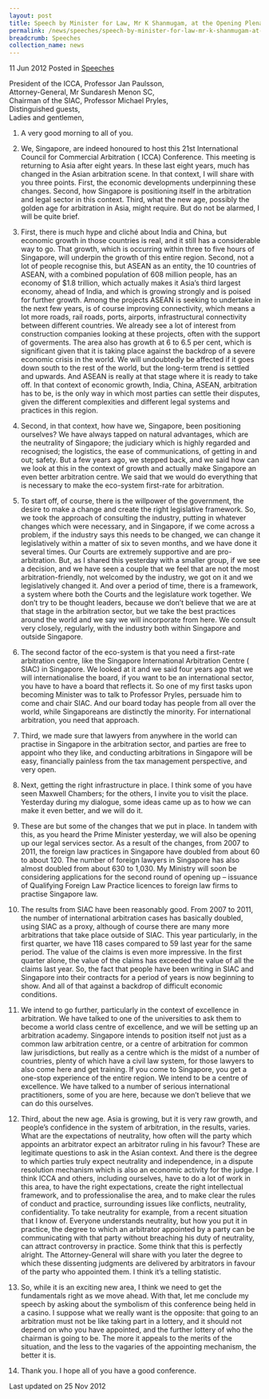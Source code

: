 ```yaml
---
layout: post
title: Speech by Minister for Law, Mr K Shanmugam, at the Opening Plenary of the 21st Congress of the International Council for Commercial Arbitration
permalink: /news/speeches/speech-by-minister-for-law-mr-k-shanmugam-at-the-opening-plenary-of-the-21st-congress-of-the
breadcrumb: Speeches
collection_name: news
---
```



11 Jun 2012 Posted in [Speeches](/news/speeches)



President of the ICCA, Professor Jan Paulsson,  
Attorney-General, Mr Sundaresh Menon SC,  
Chairman of the SIAC, Professor Michael Pryles,  
Distinguished guests,  
Ladies and gentlemen,  


1. A very good morning to all of you.

2. We, Singapore, are indeed honoured to host this 21st International Council for Commercial Arbitration ( ICCA) Conference. This meeting is returning to Asia after eight years. In these last eight years, much has changed in the Asian arbitration scene. In that context, I will share with you three points. First, the economic developments underpinning these changes. Second, how Singapore is positioning itself in the arbitration and legal sector in this context. Third, what the new age, possibly the golden age for arbitration in Asia, might require. But do not be alarmed, I will be quite brief.

3. First, there is much hype and cliché about India and China, but economic growth in those countries is real, and it still has a considerable way to go. That growth, which is occurring within three to five hours of Singapore, will underpin the growth of this entire region. Second, not a lot of people recognise this, but ASEAN as an entity, the 10 countries of ASEAN, with a combined population of 608 million people, has an economy of $1.8 trillion, which actually makes it Asia’s third largest economy, ahead of India, and which is growing strongly and is poised for further growth. Among the projects ASEAN is seeking to undertake in the next few years, is of course improving connectivity, which means a lot more roads, rail roads, ports, airports, infrastructural connectivity between different countries. We already see a lot of interest from construction companies looking at these projects, often with the support of goverments. The area also has growth at 6 to 6.5 per cent, which is significant given that it is taking place against the backdrop of a severe economic crisis in the world. We will undoubtedly be affected if it goes down south to the rest of the world, but the long-term trend is settled and upwards. And ASEAN is really at that stage where it is ready to take off. In that context of economic growth, India, China, ASEAN, arbitration has to be, is the only way in which most parties can settle their disputes, given the different complexities and different legal systems and practices in this region.

4. Second, in that context, how have we, Singapore, been positioning ourselves? We have always tapped on natural advantages, which are the neutrality of Singapore; the judiciary which is highly regarded and recognised; the logistics, the ease of communications, of getting in and out; safety. But a few years ago, we stepped back, and we said how can we look at this in the context of growth and actually make Singapore an even better arbitration centre. We said that we would do everything that is necessary to make the eco-system first-rate for arbitration.

5. To start off, of course, there is the willpower of the government, the desire to make a change and create the right legislative framework. So, we took the approach of consulting the industry, putting in whatever changes which were necessary, and in Singapore, if we come across a problem, if the industry says this needs to be changed, we can change it legislatively within a matter of six to seven months, and we have done it several times. Our Courts are extremely supportive and are pro-arbitration. But, as I shared this yesterday with a smaller group, if we see a decision, and we have seen a couple that we feel that are not the most arbitration-friendly, not welcomed by the industry, we got on it and we legislatively changed it. And over a period of time, there is a framework, a system where both the Courts and the legislature work together. We don’t try to be thought leaders, because we don’t believe that we are at that stage in the arbitration sector, but we take the best practices around the world and we say we will incorporate from here. We consult very closely, regularly, with the industry both within Singapore and outside Singapore.

6. The second factor of the eco-system is that you need a first-rate arbitration centre, like the Singapore International Arbitration Centre ( SIAC) in Singapore. We looked at it and we said four years ago that we will internationalise the board, if you want to be an international sector, you have to have a board that reflects it. So one of my first tasks upon becoming Minister was to talk to Professor Pryles, persuade him to come and chair SIAC. And our board today has people from all over the world, while Singaporeans are distinctly the minority. For international arbitration, you need that approach.

7. Third, we made sure that lawyers from anywhere in the world can practise in Singapore in the arbitration sector, and parties are free to appoint who they like, and conducting arbitrations in Singapore will be easy, financially painless from the tax management perspective, and very open.

8. Next, getting the right infrastructure in place. I think some of you have seen Maxwell Chambers; for the others, I invite you to visit the place. Yesterday during my dialogue, some ideas came up as to how we can make it even better, and we will do it.

9. These are but some of the changes that we put in place. In tandem with this, as you heard the Prime Minister yesterday, we will also be opening up our legal services sector. As a result of the changes, from 2007 to 2011, the foreign law practices in Singapore have doubled from about 60 to about 120. The number of foreign lawyers in Singapore has also almost doubled from about 630 to 1,030. My Ministry will soon be considering applications for the second round of opening up – issuance of Qualifying Foreign Law Practice licences to foreign law firms to practise Singapore law.

10. The results from SIAC have been reasonably good. From 2007 to 2011, the number of international arbitration cases has basically doubled, using SIAC as a proxy, although of course there are many more arbitrations that take place outside of SIAC. This year particularly, in the first quarter, we have 118 cases compared to 59 last year for the same period. The value of the claims is even more impressive. In the first quarter alone, the value of the claims has exceeded the value of all the claims last year. So, the fact that people have been writing in SIAC and Singapore into their contracts for a period of years is now beginning to show. And all of that against a backdrop of difficult economic conditions.

11. We intend to go further, particularly in the context of excellence in arbitration. We have talked to one of the universities to ask them to become a world class centre of excellence, and we will be setting up an arbitration academy. Singapore intends to position itself not just as a common law arbitration centre, or a centre of arbitration for common law jurisdictions, but really as a centre which is the midst of a number of countries, plenty of which have a civil law system, for those lawyers to also come here and get training. If you come to Singapore, you get a one-stop experience of the entire region. We intend to be a centre of excellence. We have talked to a number of serious international practitioners, some of you are here, because we don’t believe that we can do this ourselves.

12. Third, about the new age. Asia is growing, but it is very raw growth, and people’s confidence in the system of arbitration, in the results, varies. What are the expectations of neutrality, how often will the party which appoints an arbitrator expect an arbitrator ruling in his favour? These are legitimate questions to ask in the Asian context. And there is the degree to which parties truly expect neutrality and independence, in a dispute resolution mechanism which is also an economic activity for the judge. I think ICCA and others, including ourselves, have to do a lot of work in this area, to have the right expectations, create the right intellectual framework, and to professionalise the area, and to make clear the rules of conduct and practice, surrounding issues like conflicts, neutrality, confidentiality. To take neutrality for example, from a recent situation that I know of. Everyone understands neutrality, but how you put it in practice, the degree to which an arbitrator appointed by a party can be communicating with that party without breaching his duty of neutrality, can attract controversy in practice. Some think that this is perfectly alright. The Attorney-General will share with you later the degree to which these dissenting judgments are delivered by arbitrators in favour of the party who appointed them. I think it’s a telling statistic.

13. So, while it is an exciting new area, I think we need to get the fundamentals right as we move ahead. With that, let me conclude my speech by asking about the symbolism of this conference being held in a casino. I suppose what we really want is the opposite: that going to an arbitration must not be like taking part in a lottery, and it should not depend on who you have appointed, and the further lottery of who the chairman is going to be. The more it appeals to the merits of the situation, and the less to the vagaries of the appointing mechanism, the better it is.

14. Thank you. I hope all of you have a good conference.   


<p class="right-side-updated">Last updated on 25 Nov 2012</p>

